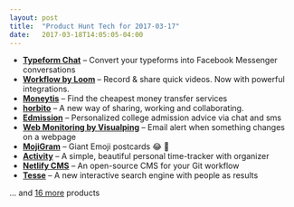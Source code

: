```yaml
---
layout: post
title:  "Product Hunt Tech for 2017-03-17"
date:   2017-03-18T14:05:05-04:00
---
```


* **[Typeform Chat](https://www.producthunt.com/posts/typeform-chat?utm_campaign=producthunt-api&utm_medium=api&utm_source=Application%3A+Daily+Digest+RSS+%28ID%3A+3202%29)** – Convert your typeforms into Facebook Messenger conversations
* **[Workflow by Loom](https://www.producthunt.com/posts/workflow-by-loom?utm_campaign=producthunt-api&utm_medium=api&utm_source=Application%3A+Daily+Digest+RSS+%28ID%3A+3202%29)** – Record & share quick videos. Now with powerful integrations.
* **[Moneytis](https://www.producthunt.com/posts/moneytis?utm_campaign=producthunt-api&utm_medium=api&utm_source=Application%3A+Daily+Digest+RSS+%28ID%3A+3202%29)** – Find the cheapest money transfer services
* **[horbito](https://www.producthunt.com/posts/horbito?utm_campaign=producthunt-api&utm_medium=api&utm_source=Application%3A+Daily+Digest+RSS+%28ID%3A+3202%29)** – A new way of sharing, working and collaborating.
* **[Edmission](https://www.producthunt.com/posts/edmission?utm_campaign=producthunt-api&utm_medium=api&utm_source=Application%3A+Daily+Digest+RSS+%28ID%3A+3202%29)** – Personalized college admission advice via chat and sms
* **[Web Monitoring by Visualping](https://www.producthunt.com/posts/web-monitoring-by-visualping?utm_campaign=producthunt-api&utm_medium=api&utm_source=Application%3A+Daily+Digest+RSS+%28ID%3A+3202%29)** – Email alert when something changes on a webpage
* **[MojiGram](https://www.producthunt.com/posts/mojigram?utm_campaign=producthunt-api&utm_medium=api&utm_source=Application%3A+Daily+Digest+RSS+%28ID%3A+3202%29)** – Giant Emoji postcards 😂 💩
* **[Activity](https://www.producthunt.com/posts/activity-2?utm_campaign=producthunt-api&utm_medium=api&utm_source=Application%3A+Daily+Digest+RSS+%28ID%3A+3202%29)** – A simple, beautiful personal time-tracker with organizer
* **[Netlify CMS](https://www.producthunt.com/posts/netlify-cms?utm_campaign=producthunt-api&utm_medium=api&utm_source=Application%3A+Daily+Digest+RSS+%28ID%3A+3202%29)** – An open-source CMS for your Git workflow
* **[Tesse](https://www.producthunt.com/posts/tesse?utm_campaign=producthunt-api&utm_medium=api&utm_source=Application%3A+Daily+Digest+RSS+%28ID%3A+3202%29)** – A new interactive search engine with people as results

… and [16 more](https://www.producthunt.com/tech) products